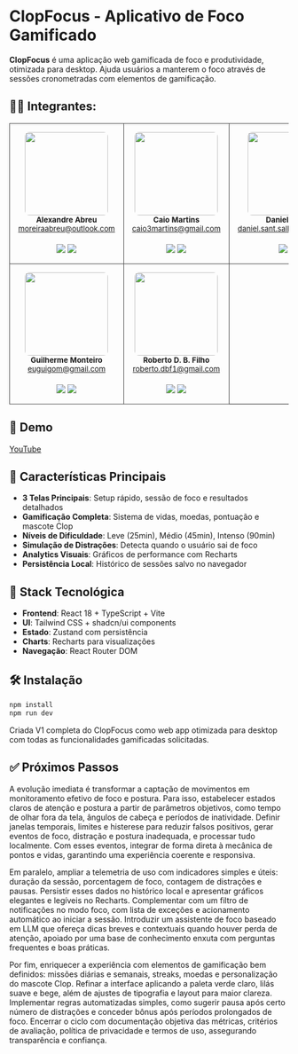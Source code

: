 # ClopFocus - Aplicativo de Foco Gamificado

**ClopFocus** é uma aplicação web gamificada de foco e produtividade, otimizada para desktop. Ajuda usuários a manterem o foco através de sessões cronometradas com elementos de gamificação.

## 👨‍🎓 Integrantes:

<div align="center">

<table style="border-collapse: collapse; width: 100%; max-width: 1700px;">
  <tr>
    <td align="center" style="padding: 15px; border: 1px solid #464646;">
        <img src="https://media.licdn.com/dms/image/v2/D4D03AQGv6igrZe6fWQ/profile-displayphoto-shrink_200_200/profile-displayphoto-shrink_200_200/0/1697766569692?e=1759363200&v=beta&t=9a9HT2IzTagEoS9KYtqKkxI3lq1ZdjHYFQRK0lZ9-IY" alt="" style="width:150px; height:150px; object-fit:cover; border-radius:8px;" /><br>
        <sub><b>Alexandre Abreu </b></sub><br>
        <sub><a href="mailto:moreiraabreu@outlook.com">moreiraabreu@outlook.com</a></sub><br><br>
         <a href="https://www.linkedin.com/in/alexandre-moreiradeabreu/"><img src="https://img.shields.io/badge/LinkedIn-0077B5?style=flat&logo=linkedin&logoColor=white" /></a>
         <a href="https://github.com/abreu-ale"><img src="https://img.shields.io/badge/GitHub-181717?style=flat&logo=github&logoColor=white" /></a>
    </td>
    <td align="center" style="padding: 15px; border: 1px solid #464646;">
        <img src="https://media.licdn.com/dms/image/v2/D4D03AQGdIpURPwy7mA/profile-displayphoto-shrink_200_200/B4DZXuJYhMG4AY-/0/1743457193288?e=1759363200&v=beta&t=Qso3hWeKU-8SVkvUea-R820pGIBPgJ6_kS4QFBFpI7E" alt="" style="width:150px; height:150px; object-fit:cover; border-radius:8px;" /><br>
        <sub><b> Caio Martins</b></sub><br>
        <sub><a href="mailto:caio3martins@gmail.com">caio3martins@gmail.com</a></sub><br><br>
         <a href="https://www.linkedin.com/in/caio3martins/"><img src="https://img.shields.io/badge/LinkedIn-0077B5?style=flat&logo=linkedin&logoColor=white" /></a>
        <a href="https://github.com/caioedum"><img src="https://img.shields.io/badge/GitHub-181717?style=flat&logo=github&logoColor=white" /></a>
    </td>
    <td align="center" style="padding: 15px; border: 1px solid #464646;">
        <img src="https://media.licdn.com/dms/image/v2/D4D03AQG6IxfXkNZwtQ/profile-displayphoto-shrink_200_200/B4DZPXYUivHgAY-/0/1734485297986?e=1759363200&v=beta&t=B0edQiSL4aI1Fg0i946adP_MalDiOhuRncgjSmnpz8w" alt="" style="width:150px; height:150px; object-fit:cover; border-radius:8px;" /><br>
        <sub><b>Daniel Salles</b></sub><br>
        <sub><a href="mailto:daniel.sant.salles@gmail.com">daniel.sant.salles@gmail.com</a></sub><br><br>
        <a href="https://www.linkedin.com/in/daniel-salles-b0b1361a5/"><img src="https://img.shields.io/badge/LinkedIn-0077B5?style=flat&logo=linkedin&logoColor=white" /></a>
        <a href="https://github.com/Martoto"><img src="https://img.shields.io/badge/GitHub-181717?style=flat&logo=github&logoColor=white" /></a> 
    </td>
    <td align="center" style="padding: 15px; border: 1px solid #464646;">
        <img src="https://media.licdn.com/dms/image/v2/D4D03AQE8mVvu4P7-RQ/profile-displayphoto-scale_200_200/B4DZgzEAeyGsAg-/0/1753203347793?e=1759363200&v=beta&t=4Wa-jBUDzAzVLaKX6SMBOhuR2qoHJTESvMdkQP26gFw" alt="" style="width:150px; height:150px; object-fit:cover; border-radius:8px;" /><br>
        <sub><b>Hemily Nara</b></sub><br>
        <sub><a href="mailto:hemilynara@gmail.com">hemilynara@gmail.com</a></sub><br><br>
        <a href="https://www.linkedin.com/in/hemilynara/"><img src="https://img.shields.io/badge/LinkedIn-0077B5?style=flat&logo=linkedin&logoColor=white" /></a>
        <a href="https://github.com/hemilynara"><img src="https://img.shields.io/badge/GitHub-181717?style=flat&logo=github&logoColor=white" /></a> 
    </td>
  </tr>
  <tr>
    <td align="center" style="padding: 15px; border: 1px solid #464646;">
        <img src="https://media.licdn.com/dms/image/v2/D4D03AQEcPJ_5TM_vTQ/profile-displayphoto-shrink_200_200/B4DZdVadRyHAAs-/0/1749484689256?e=1759363200&v=beta&t=oN_hJUKLSyY3QZBG-hv7Z5uKeXc36OsylPaoj79jVbk" alt="" style="width:150px; height:150px; object-fit:cover; border-radius:8px;" /><br>
        <sub><b>Guilherme Monteiro</b></sub><br>
        <sub><a href="mailto:euguigom@gmail.com">euguigom@gmail.com</a></sub><br><br>
        <a href="https://www.linkedin.com/in/guilherme-monteiro-3653b51a7/"><img src="https://img.shields.io/badge/LinkedIn-0077B5?style=flat&logo=linkedin&logoColor=white" /></a>
        <a href="https://github.com/eguinix"><img src="https://img.shields.io/badge/GitHub-181717?style=flat&logo=github&logoColor=white" /></a> 
    </td>
    <td align="center" style="padding: 15px; border: 1px solid #464646;">
      <img src="https://media.licdn.com/dms/image/v2/D4E03AQG5zX-26GuXZw/profile-displayphoto-scale_200_200/B4EZfXUqEmHYAY-/0/1751664208401?e=1759363200&v=beta&t=oSZ7yWRdBq1Sfxl36Euoi0QnDhM2JQeCJVr0g_F9LFs" alt="" style="width:150px; height:150px; object-fit:cover; border-radius:8px;" /><br>
      <sub><b>Roberto D. B. Filho</b></sub><br>
      <sub><a href="mailto:roberto.dbf1@gmail.com">roberto.dbf1@gmail.com</a></sub><br><br>
      <a href="https://www.linkedin.com/in/roberto-dbf/"><img src="https://img.shields.io/badge/LinkedIn-0077B5?style=flat&logo=linkedin&logoColor=white" /></a>
      <a href="https://github.com/robertof1lho"><img src="https://img.shields.io/badge/GitHub-181717?style=flat&logo=github&logoColor=white" /></a>
    </td>
  </tr>
</table>

</div>

## 🎥 Demo

[YouTube](https://www.youtube.com/watch?v=sRBH6cwSeD4)

## 🎯 Características Principais

- **3 Telas Principais**: Setup rápido, sessão de foco e resultados detalhados
- **Gamificação Completa**: Sistema de vidas, moedas, pontuação e mascote Clop
- **Níveis de Dificuldade**: Leve (25min), Médio (45min), Intenso (90min) 
- **Simulação de Distrações**: Detecta quando o usuário sai de foco
- **Analytics Visuais**: Gráficos de performance com Recharts
- **Persistência Local**: Histórico de sessões salvo no navegador

## 🚀 Stack Tecnológica

- **Frontend**: React 18 + TypeScript + Vite
- **UI**: Tailwind CSS + shadcn/ui components
- **Estado**: Zustand com persistência
- **Charts**: Recharts para visualizações
- **Navegação**: React Router DOM

## 🛠️ Instalação

```bash
npm install
npm run dev
```

Criada V1 completa do ClopFocus como web app otimizada para desktop com todas as funcionalidades gamificadas solicitadas.


## ✅ Próximos Passos

A evolução imediata é transformar a captação de movimentos em monitoramento efetivo de foco e postura. Para isso, estabelecer estados claros de atenção e postura a partir de parâmetros objetivos, como tempo de olhar fora da tela, ângulos de cabeça e períodos de inatividade. Definir janelas temporais, limites e histerese para reduzir falsos positivos, gerar eventos de foco, distração e postura inadequada, e processar tudo localmente. Com esses eventos, integrar de forma direta à mecânica de pontos e vidas, garantindo uma experiência coerente e responsiva.

Em paralelo, ampliar a telemetria de uso com indicadores simples e úteis: duração da sessão, porcentagem de foco, contagem de distrações e pausas. Persistir esses dados no histórico local e apresentar gráficos elegantes e legíveis no Recharts. Complementar com um filtro de notificações no modo foco, com lista de exceções e acionamento automático ao iniciar a sessão. Introduzir um assistente de foco baseado em LLM que ofereça dicas breves e contextuais quando houver perda de atenção, apoiado por uma base de conhecimento enxuta com perguntas frequentes e boas práticas.

Por fim, enriquecer a experiência com elementos de gamificação bem definidos: missões diárias e semanais, streaks, moedas e personalização do mascote Clop. Refinar a interface aplicando a paleta verde claro, lilás suave e bege, além de ajustes de tipografia e layout para maior clareza. Implementar regras automatizadas simples, como sugerir pausa após certo número de distrações e conceder bônus após períodos prolongados de foco. Encerrar o ciclo com documentação objetiva das métricas, critérios de avaliação, política de privacidade e termos de uso, assegurando transparência e confiança.
